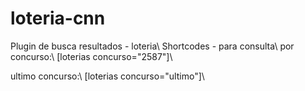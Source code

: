 # loteria-cnn
Plugin de busca resultados - loteria\\
Shortcodes - para consulta\\
por concurso:\\
[loterias concurso="2587"]\\

ultimo concurso:\\
[loterias concurso="ultimo"]\\
